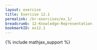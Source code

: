 ```yaml
---
layout: exercise
title: Exercise 12.1
permalink: /kr-exercises/ex_1/
breadcrumb: 12-Knowledge-Representation
bookmarkID: ex12.1
---
```


{% include mathjax_support %}
